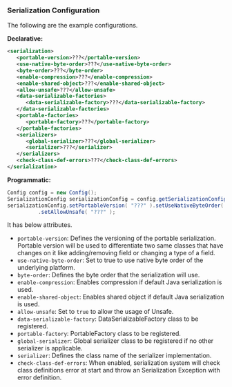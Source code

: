 
### Serialization Configuration

The following are the example configurations.

**Declarative:**

```xml
<serialization>
   <portable-version>???</portable-version>
   <use-native-byte-order>???</use-native-byte-order>
   <byte-order>???</byte-order>
   <enable-compression>???</enable-compression>
   <enable-shared-object>???</enable-shared-object>
   <allow-unsafe>???</allow-unsafe>
   <data-serializable-factories>
      <data-serializable-factory>???</data-serializable-factory>
   </data-serializable-factories>
   <portable-factories>
      <portable-factory>???</portable-factory>
   </portable-factories>
   <serializers>
      <global-serializer>???</global-serializer>
      <serializer>???</serializer>
   </serializers>
   <check-class-def-errors>???</check-class-def-errors>
</serialization>
```

**Programmatic:**

```java
Config config = new Config();
SerializationConfig serializationConfig = config.getSerializationConfig();
serializationConfig.setPortableVersion( "???" ).setUseNativeByteOrder( "???" )
          .setAllowUnsafe( "???" );
```

It has below attributes.

- `portable-version`: Defines the versioning of the portable serialization. Portable version will be used to differentiate two same classes that have changes on it like adding/removing field or changing a type of a field.
- `use-native-byte-order`: Set to true to use native byte order of the underlying platform. 
- `byte-order`: Defines the byte order that the serialization will use. 
- `enable-compression`: Enables compression if default Java serialization is used. 
- `enable-shared-object`: Enables shared object if default Java serialization is used. 
- `allow-unsafe`: Set to `true` to allow the usage of Unsafe. 
- `data-serializable-factory`: DataSerializableFactory class to be registered.
- `portable-factory`: PortableFactory class to be registered.
- `global-serializer`: Global serializer class to be registered if no other serializer is applicable.
- `serializer`: Defines the class name of the serializer implementation.
- `check-class-def-errors`: When enabled, serialization system will check class definitions error at start and throw an Serialization Exception with error definition.



